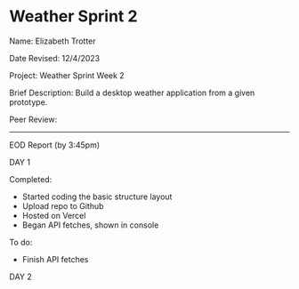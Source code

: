 # Weather Sprint 2

Name: Elizabeth Trotter

Date Revised: 12/4/2023

Project: Weather Sprint Week 2

Brief Description: Build a desktop weather application from a given prototype.

Peer Review: 


------------------------------------------

EOD Report (by 3:45pm)

DAY 1

Completed:
- Started coding the basic structure layout
- Upload repo to Github
- Hosted on Vercel
- Began API fetches, shown in console

To do:
- Finish API fetches

DAY 2